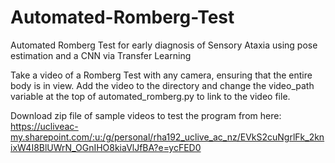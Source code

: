 # Automated-Romberg-Test
Automated Romberg Test for early diagnosis of Sensory Ataxia using pose estimation and a CNN via Transfer Learning

Take a video of a Romberg Test with any camera, ensuring that the entire body is in view. Add the video to the directory and change the video_path variable at the top
of automated_romberg.py to link to the video file.

Download zip file of sample videos to test the program from here:
https://ucliveac-my.sharepoint.com/:u:/g/personal/rha192_uclive_ac_nz/EVkS2cuNgrlFk_2knixW4I8BlUWrN_OGnIHO8kiaVlJfBA?e=ycFED0
